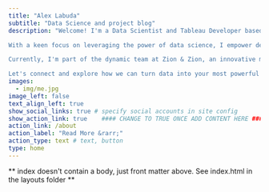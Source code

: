 ```yaml
---
title: "Alex Labuda"
subtitle: "Data Science and project blog"
description: "Welcome! I'm a Data Scientist and Tableau Developer based in New York.\n

With a keen focus on leveraging the power of data science, I empower decision-makers to tackle complex business challenges and craft effective business intelligence tools to track their success journey.\n 

Currently, I'm part of the dynamic team at Zion & Zion, an innovative marketing agency in Arizona, where I blend analytical expertise with creative strategies to drive meaningful results. My approach is rooted in both the art and science of data, ensuring that every solution is not just technically sound, but also strategically aligned with business goals.\n

Let's connect and explore how we can turn data into your most powerful asset!"
images:
  - img/me.jpg
image_left: false
text_align_left: true
show_social_links: true # specify social accounts in site config
show_action_link: true    #### CHANGE TO TRUE ONCE ADD CONTENT HERE ### 
action_link: /about
action_label: "Read More &rarr;"
action_type: text # text, button
type: home
---
```


** index doesn't contain a body, just front matter above.
See index.html in the layouts folder **
